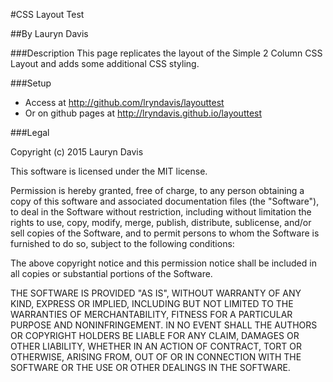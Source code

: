 #CSS Layout Test 

##By Lauryn Davis 

###Description 
This page replicates the layout of the Simple 2 Column CSS Layout and adds some additional CSS styling. 

###Setup
* Access at http://github.com/lryndavis/layouttest
* Or on github pages at http://lryndavis.github.io/layouttest

###Legal 

Copyright (c) 2015 Lauryn Davis

This software is licensed under the MIT license.

Permission is hereby granted, free of charge, to any person obtaining a copy of this software and associated documentation files (the "Software"), to deal in the Software without restriction, including without limitation the rights to use, copy, modify, merge, publish, distribute, sublicense, and/or sell copies of the Software, and to permit persons to whom the Software is furnished to do so, subject to the following conditions:

The above copyright notice and this permission notice shall be included in all copies or substantial portions of the Software.

THE SOFTWARE IS PROVIDED "AS IS", WITHOUT WARRANTY OF ANY KIND, EXPRESS OR IMPLIED, INCLUDING BUT NOT LIMITED TO THE WARRANTIES OF MERCHANTABILITY, FITNESS FOR A PARTICULAR PURPOSE AND NONINFRINGEMENT. IN NO EVENT SHALL THE AUTHORS OR COPYRIGHT HOLDERS BE LIABLE FOR ANY CLAIM, DAMAGES OR OTHER LIABILITY, WHETHER IN AN ACTION OF CONTRACT, TORT OR OTHERWISE, ARISING FROM, OUT OF OR IN CONNECTION WITH THE SOFTWARE OR THE USE OR OTHER DEALINGS IN THE SOFTWARE.

